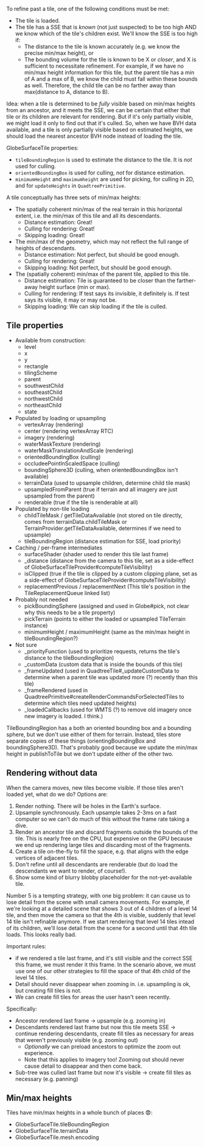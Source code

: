 To refine past a tile, one of the following conditions must be met:

   * The tile is loaded.
   * The tile has a SSE that is _known_ (not just suspected) to be too high AND we know which of the tile's children exist. We'll know the SSE is too high if:
      * The distance to the tile is known accurately (e.g. we know the precise min/max height), or
      * The bounding volume for the tile is known to be X or _closer_, and X is sufficient to necessitate refinement. For example, if we have no min/max height information for this tile, but the parent tile has a min of A and a max of B, we know the child must fall within these bounds as well. Therefore, the child tile can be no farther away than max(distance to A, distance to B).

Idea: when a tile is determined to be _fully_ visible based on min/max heights from an ancestor, and it meets the SSE, we can be certain that either that tile or its children are relevant for rendering. But if it's only partially visible, we might load it only to find out that it's culled. So, when we have BVH data available, and a tile is only partially visible based on estimated heights, we should load the nearest ancestor BVH node instead of loading the tile.

GlobeSurfaceTile properties:

   * `tileBoundingRegion` is used to estimate the distance to the tile. It is _not_ used for culling.
   * `orientedBoundingBox` is used for culling, _not_ for distance estimation.
   * `minimumHeight` and `maximumheight` are used for picking, for culling in 2D, and for `updateHeights` in `QuadtreePrimitive`.


A tile conceptually has three sets of min/max heights:

   * The spatially coherent min/max of the real terrain in this horizontal extent, i.e. the min/max of this tile and all its descendants.
      * Distance estimation: Great!
      * Culling for rendering: Great!
      * Skipping loading: Great!
   * The min/max of the geometry, which may not reflect the full range of heights of descendants.
      * Distance estimation: Not perfect, but should be good enough.
      * Culling for rendering: Great!
      * Skipping loading: Not perfect, but should be good enough.
   * The (spatially coherent) min/max of the parent tile, applied to this tile.
      * Distance estimation: Tile is guaranteed to be closer than the farther-away height surface (min or max).
      * Culling for rendering: If test says its invisible, it definitely is. If test says its visible, it may or may not be.
      * Skipping loading: We can skip loading if the tile is culled.



## Tile properties

* Available from construction:
    * level
    * x
    * y
    * rectangle
    * tilingScheme
    * parent
    * southwestChild
    * southeastChild
    * northwestChild
    * northeastChild
    * state
* Populated by loading or upsampling
    * vertexArray (rendering)
    * center (rendering vertexArray RTC)
    * imagery (rendering)
    * waterMaskTexture (rendering)
    * waterMaskTranslationAndScale (rendering)
    * orientedBoundingBox (culling)
    * occludeePointInScaledSpace (culling)
    * boundingSphere3D (culling, when orientedBoundingBox isn't available)
    * terrainData (used to upsample children, determine child tile mask)
    * upsampledFromParent (true if terrain and all imagery are just upsampled from the parent)
    * renderable (true if the tile is renderable at all)
* Populated by non-tile loading
    * childTileMask / getTileDataAvailable (not stored on tile directly, comes from terrainData.childTileMask or TerrainProvider.getTileDataAvailable, determines if we need to upsample)
    * tileBoundingRegion (distance estimation for SSE, load priority)
* Caching / per-frame intermediates
    * surfaceShader (shader used to render this tile last frame)
    * _distance (distance from the camera to this tile, set as a side-effect of GlobeSurfaceTileProvider#computeTileVisibility)
    * isClipped (true if the tile is clipped by a custom clipping plane, set as a side-effect of GlobeSurfaceTileProvider#computeTileVisibility)
    * replacementPrevious / replacementNext (This tile's position in the TileReplacementQueue linked list)
* Probably not needed
    * pickBoundingSphere (assigned and used in Globe#pick, not clear why this needs to be a tile property)
    * pickTerrain (points to either the loaded or upsampled TileTerrain instance)
    * minimumHeight / maximumHeight (same as the min/max height in tileBoundingRegion?)
* Not sure
    * _priorityFunction (used to prioritize requests, returns the tile's distance to the tileBoundingRegion)
    * _customData (custom data that is inside the bounds of this tile)
    * _frameUpdated (used in QuadtreeTile#_updateCustomData to determine when a parent tile was updated more (?) recently than this tile)
    * _frameRendered (used in QuadtreePrimitive#createRenderCommandsForSelectedTiles to determine which tiles need updated heights)
    * _loadedCallbacks (used for WMTS (?) to remove old imagery once new imagery is loaded. I think.)


TileBoundingRegion has a both an oriented bounding box and a bounding sphere, but we don't use either of them for terrain.
Instead, tiles store separate copies of these things (orientingBoundingBox and boundingSphere3D). That's probably good because we update the min/max height in publishToTile but we don't update either of the other two.

## Rendering without data

When the camera moves, new tiles become visible. If those tiles aren't loaded yet, what do we do? Options are:

   1. Render nothing. There will be holes in the Earth's surface.
   2. Upsample synchronously. Each upsample takes 2-3ms on a fast computer so we can't do much of this without the frame rate taking a dive.
   3. Render an ancestor tile and discard fragments outside the bounds of the tile. This is nearly free on the CPU, but expensive on the GPU because we end up rendering large tiles and discarding most of the fragments.
   4. Create a tile on-the-fly to fill the space, e.g. that aligns with the edge vertices of adjacent tiles.
   5. Don't refine until all descendants are renderable (but do load the descendants we want to render, of course!).
   6. Show some kind of blurry blobby placeholder for the not-yet-available tile.

Number 5 is a tempting strategy, with one big problem: it can cause us to lose detail from the scene with small camera movements. For example, if we're looking at a detailed scene that shows 3 out of 4 children of a level 14 tile, and then move the camera so that the 4th is visible, suddenly that level 14 tile isn't refinable anymore. If we start rendering that level 14 tiles intead of its children, we'll lose detail from the scene for a second until that 4th tile loads. This looks really bad.

Important rules:
* if we rendered a tile last frame, and it's still visible and the correct SSE this frame, we must render it this frame. In the scenario above, we must use one of our other strategies to fill the space of that 4th child of the level 14 tiles.
* Detail should never disappear when zooming in. i.e. upsampling is ok, but creating fill tiles is not.
* We can create fill tiles for areas the user hasn't seen recently.

Specifically:
* Ancestor rendered last frame -> upsample (e.g. zooming in)
* Descendants rendered last frame but now this tile meets SSE -> continue rendering descendants, create fill tiles as necessary for areas that weren't previously visible (e.g. zooming out)
  * _Optionally_ we can preload ancestors to optimize the zoom out experience.
  * Note that this applies to imagery too! Zooming out should never cause detail to disappear and then come back.
* Sub-tree was culled last frame but now it's visible -> create fill tiles as necessary (e.g. panning)

## Min/max heights

Tiles have min/max heights in a whole bunch of places 😨:
* GlobeSurfaceTile.tileBoundingRegion
* GlobeSurfaceTile.terrainData
* GlobeSurfaceTile.mesh.encoding
